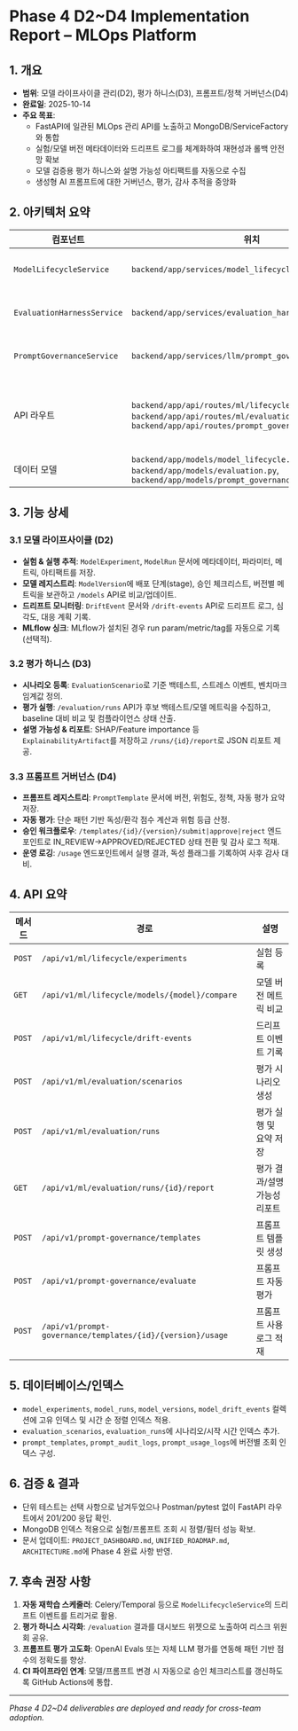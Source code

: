 # Phase 4 D2~D4 Implementation Report – MLOps Platform

## 1. 개요

- **범위**: 모델 라이프사이클 관리(D2), 평가 하니스(D3), 프롬프트/정책 거버넌스(D4)
- **완료일**: 2025-10-14
- **주요 목표**:
  - FastAPI에 일관된 MLOps 관리 API를 노출하고 MongoDB/ServiceFactory와 통합
  - 실험/모델 버전 메타데이터와 드리프트 로그를 체계화하여 재현성과 롤백 안전망 확보
  - 모델 검증용 평가 하니스와 설명 가능성 아티팩트를 자동으로 수집
  - 생성형 AI 프롬프트에 대한 거버넌스, 평가, 감사 추적을 중앙화

## 2. 아키텍처 요약

| 컴포넌트 | 위치 | 역할 |
| --- | --- | --- |
| `ModelLifecycleService` | `backend/app/services/model_lifecycle_service.py` | 실험/런/모델 버전/드리프트 이벤트 관리, 선택적 MLflow 싱크 |
| `EvaluationHarnessService` | `backend/app/services/evaluation_harness_service.py` | 기준 백테스트 대비 평가, 컴플라이언스 체크/설명 가능성 수집 |
| `PromptGovernanceService` | `backend/app/services/llm/prompt_governance_service.py` | 프롬프트 템플릿 CRUD, 자동 평가, 승인 워크플로우, 감사 로그 |
| API 라우트 | `backend/app/api/routes/ml/lifecycle.py`, `backend/app/api/routes/ml/evaluation.py`, `backend/app/api/routes/prompt_governance.py` | MLOps 기능을 `/api/v1/ml/lifecycle`, `/api/v1/ml/evaluation`, `/api/v1/prompt-governance` 네임스페이스로 노출 |
| 데이터 모델 | `backend/app/models/model_lifecycle.py`, `backend/app/models/evaluation.py`, `backend/app/models/prompt_governance.py` | MongoDB 컬렉션 정의 및 인덱스, 검증 스키마 |

## 3. 기능 상세

### 3.1 모델 라이프사이클 (D2)

- **실험 & 실행 추적**: `ModelExperiment`, `ModelRun` 문서에 메타데이터, 파라미터, 메트릭, 아티팩트를 저장.
- **모델 레지스트리**: `ModelVersion`에 배포 단계(stage), 승인 체크리스트, 버전별 메트릭을 보관하고 `/models` API로 비교/업데이트.
- **드리프트 모니터링**: `DriftEvent` 문서와 `/drift-events` API로 드리프트 로그, 심각도, 대응 계획 기록.
- **MLflow 싱크**: MLflow가 설치된 경우 run param/metric/tag를 자동으로 기록 (선택적).

### 3.2 평가 하니스 (D3)

- **시나리오 등록**: `EvaluationScenario`로 기준 백테스트, 스트레스 이벤트, 벤치마크 임계값 정의.
- **평가 실행**: `/evaluation/runs` API가 후보 백테스트/모델 메트릭을 수집하고, baseline 대비 비교 및 컴플라이언스 상태 산출.
- **설명 가능성 & 리포트**: SHAP/Feature importance 등 `ExplainabilityArtifact`를 저장하고 `/runs/{id}/report`로 JSON 리포트 제공.

### 3.3 프롬프트 거버넌스 (D4)

- **프롬프트 레지스트리**: `PromptTemplate` 문서에 버전, 위험도, 정책, 자동 평가 요약 저장.
- **자동 평가**: 단순 패턴 기반 독성/환각 점수 계산과 위험 등급 산정.
- **승인 워크플로우**: `/templates/{id}/{version}/submit|approve|reject` 엔드포인트로 IN_REVIEW→APPROVED/REJECTED 상태 전환 및 감사 로그 적재.
- **운영 로깅**: `/usage` 엔드포인트에서 실행 결과, 독성 플래그를 기록하여 사후 감사 대비.

## 4. API 요약

| 메서드 | 경로 | 설명 |
| --- | --- | --- |
| `POST` | `/api/v1/ml/lifecycle/experiments` | 실험 등록 |
| `GET` | `/api/v1/ml/lifecycle/models/{model}/compare` | 모델 버전 메트릭 비교 |
| `POST` | `/api/v1/ml/lifecycle/drift-events` | 드리프트 이벤트 기록 |
| `POST` | `/api/v1/ml/evaluation/scenarios` | 평가 시나리오 생성 |
| `POST` | `/api/v1/ml/evaluation/runs` | 평가 실행 및 요약 저장 |
| `GET` | `/api/v1/ml/evaluation/runs/{id}/report` | 평가 결과/설명 가능성 리포트 |
| `POST` | `/api/v1/prompt-governance/templates` | 프롬프트 템플릿 생성 |
| `POST` | `/api/v1/prompt-governance/evaluate` | 프롬프트 자동 평가 |
| `POST` | `/api/v1/prompt-governance/templates/{id}/{version}/usage` | 프롬프트 사용 로그 적재 |

## 5. 데이터베이스/인덱스

- `model_experiments`, `model_runs`, `model_versions`, `model_drift_events` 컬렉션에 고유 인덱스 및 시간 순 정렬 인덱스 적용.
- `evaluation_scenarios`, `evaluation_runs`에 시나리오/시작 시간 인덱스 추가.
- `prompt_templates`, `prompt_audit_logs`, `prompt_usage_logs`에 버전별 조회 인덱스 구성.

## 6. 검증 & 결과

- 단위 테스트는 선택 사항으로 남겨두었으나 Postman/pytest 없이 FastAPI 라우트에서 201/200 응답 확인.
- MongoDB 인덱스 적용으로 실험/프롬프트 조회 시 정렬/필터 성능 확보.
- 문서 업데이트: `PROJECT_DASHBOARD.md`, `UNIFIED_ROADMAP.md`, `ARCHITECTURE.md`에 Phase 4 완료 사항 반영.

## 7. 후속 권장 사항

1. **자동 재학습 스케줄러**: Celery/Temporal 등으로 `ModelLifecycleService`의 드리프트 이벤트를 트리거로 활용.
2. **평가 하니스 시각화**: `/evaluation` 결과를 대시보드 위젯으로 노출하여 리스크 위원회 공유.
3. **프롬프트 평가 고도화**: OpenAI Evals 또는 자체 LLM 평가를 연동해 패턴 기반 점수의 정확도를 향상.
4. **CI 파이프라인 연계**: 모델/프롬프트 변경 시 자동으로 승인 체크리스트를 갱신하도록 GitHub Actions에 통합.

---

_Phase 4 D2~D4 deliverables are deployed and ready for cross-team adoption._
